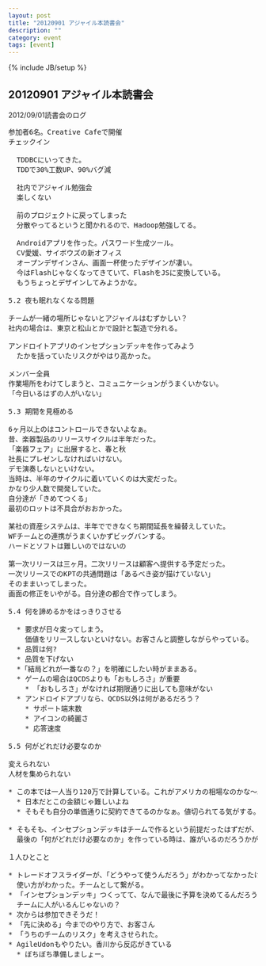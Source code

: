 ```yaml
---
layout: post
title: "20120901 アジャイル本読書会"
description: ""
category: event
tags: [event]
---
```

{% include JB/setup %}


## 20120901 アジャイル本読書会

2012/09/01読書会のログ

<pre>
参加者6名。Creative Cafeで開催
チェックイン

  TDDBCにいってきた。
  TDDで30%工数UP、90%バグ減

  社内でアジャイル勉強会
  楽しくない

  前のプロジェクトに戻ってしまった
  分散やってるというと聞かれるので、Hadoop勉強してる。

  Androidアプリを作った。パスワード生成ツール。
  CV愛媛、サイボウズの新オフィス
  オープンデザインさん、画面一杯使ったデザインが凄い。
  今はFlashじゃなくなってきていて、FlashをJSに変換している。
  もうちょっとデザインしてみようかな。

5.2 夜も眠れなくなる問題

チームが一緒の場所じゃないとアジャイルはむずかしい？
社内の場合は、東京と松山とかで設計と製造で分れる。

アンドロイトアプリのインセプションデッキを作ってみよう
  たかを括っていたリスクがやはり高かった。

メンバー全員
作業場所をわけてしまうと、コミュニケーションがうまくいかない。
「今日いるはずの人がいない」

5.3 期間を見極める

6ヶ月以上のはコントロールできないよなぁ。
昔、楽器製品のリリースサイクルは半年だった。
「楽器フェア」に出展すると、春と秋
社長にプレゼンしなければいけない。
デモ演奏しないといけない。
当時は、半年のサイクルに着いていくのは大変だった。
かなり少人数で開発していた。
自分達が「きめてつくる」
最初のロットは不具合がおおかった。

某社の資産システムは、半年でできなくち期間延長を繰替えしていた。
WFチームとの連携がうまくいかずビッグバンする。
ハードとソフトは難しいのではないの

第一次リリースは三ヶ月。二次リリースは顧客へ提供する予定だった。
一次リリースでのKPTの共通問題は「あるべき姿が描けていない」
そのままいってしまった。
画面の修正をいやがる。自分達の都合で作ってしまう。

5.4 何を諦めるかをはっきりさせる

  * 要求が日々変ってしまう。
    価値をリリースしないといけない。お客さんと調整しながらやっている。
  * 品質は何?
  * 品質を下げない
  *「結局どれが一番なの？」を明確にしたい時がままある。
  * ゲームの場合はQCDSよりも「おもしろさ」が重要
    * 「おもしろさ」がなければ期限通りに出しても意味がない
  * アンドロイドアプリなら、QCDS以外は何があるだろう？
    * サポート端末数
    * アイコンの綺麗さ
    * 応答速度

5.5 何がどれだけ必要なのか

変えられない
人材を集められない

* この本では一人当り120万で計算している。これがアメリカの相場なのかな〜。
  * 日本だとこの金額じゃ難しいよね
  * そもそも自分の単価通りに契約できてるのかなぁ。値切られてる気がする。

* そもそも、インセプションデッキはチームで作るという前提だったはずだが、
  最後の「何がどれだけ必要なのか」を作っている時は、誰がいるのだろうかが気になった。

１人ひとこと

* トレードオフスライダーが、「どうやって使うんだろう」がわかってなかったけど、
  使い方がわかった。チームとして繋がる。
* 「インセプションデッキ」つくってて、なんで最後に予算を決めてるんだろう？
  チームに人がいるんじゃないの？
* 次からは参加できそうだ！
* 「先に決める」今までのやり方で、お客さん
* 「うちのチームのリスク」を考えさせられた。
* AgileUdonもやりたい。香川から反応がきている
  * ぼちぼち準備しましょー。
</pre>

